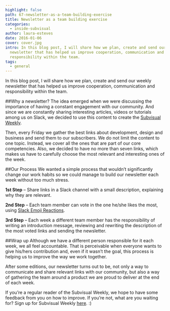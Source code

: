 ```yaml
---
highlight: false
path: 67-newsletter-as-a-team-building-exercise
title: Newsletter as a team building exercise
categories:
  - inside-subvisual
author: laura-esteves
date: 2016-01-06
cover: cover.jpg
intro: In this blog post, I will share how we plan, create and send our weekly
  newsletter that has helped us improve cooperation, communication and
  responsibility within the team.
tags:
  - general
---
```


In this blog post, I will share how we plan, create and send our weekly newsletter that has helped us improve cooperation, communication and responsibility within the team. 
 

##Why a newsletter?
The idea emerged when we were discussing the importance of having a constant engagement with our community. And since we are constantly sharing interesting articles, videos or tutorials among us on Slack, we decided to use this content to create the [Subvisual Weekly](https://subvisual.co/newsletter/). 

Then, every Friday we gather the best links about development, design and business and send them to our subscribers. We do not limit the content to one topic. Instead, we cover all the ones that are part of our core competencies. Also, we decided to have no more than seven links, which makes us have to carefully choose the most relevant and interesting ones of the week.
 
##Our Process
We wanted a simple process that wouldn’t significantly change our work habits so we could manage to build our newsletter each week without too much stress.
 
**1st Step** – Share links in a Slack channel with a small description, explaining why they are relevant.

**2nd Step** – Each team member can vote in the one he/she likes the most, using [Slack Emoji Reactions](https://get.slack.help/hc/en-us/articles/206870317-Emoji-reactions).

**3rd Step** – Each week a different team member has the responsibility of writing an introduction message, reviewing and rewriting the description of the most voted links and sending the newsletter.

##Wrap up
Although we have a different person responsible for it each week, we all feel accountable. That is perceivable when everyone wants to give his/hers contribution and, even if it wasn’t the goal, this process is helping us to improve the way we work together.

After some editions, our newsletter turns out to be, not only a way to communicate and share relevant links with our community, but also a way of gathering the team around a product we are proud to deliver at the end of each week.

If you’re a regular reader of the Subvisual Weekly, we hope to have some feedback from you on how to improve. If you’re not, what are you waiting for? Sign up for Subvisual Weekly [here](https://subvisual.co/newsletter/). :)

